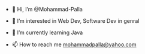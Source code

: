 - 👋 Hi, I’m @Mohammad-Palla
- 👀 I’m interested in Web Dev, Software Dev in genral
- 🌱 I’m currently learning Java

- 📫 How to reach me mohammadpalla@yahoo.com

<!---
Mohammad-Tesla/Mohammad-Tesla is a ✨ special ✨ repository because its `README.md` (this file) appears on your GitHub profile.
You can click the Preview link to take a look at your changes.
--->
